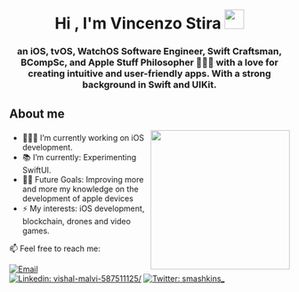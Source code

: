 <h1 align="center"><b>Hi , I'm Vincenzo Stira </b><img src="https://media.giphy.com/media/hvRJCLFzcasrR4ia7z/giphy.gif" width="35"></h1>

<h3 align="center"> an iOS, tvOS, WatchOS Software Engineer, Swift Craftsman, BCompSc, and Apple Stuff Philosopher 🧑🏽‍💻 with a love for creating intuitive and user-friendly apps. With a strong background in Swift and UIKit. </h3>

## **About me**
<picture> <img align="right" src="https://user-images.githubusercontent.com/97470591/211007344-adf1cb3d-93d9-447a-af88-29403126c5c1.gif" width = 250px></picture>

### 
- 🧑🏽‍💻 I’m currently working on iOS development.
- 📚 I’m currently: Experimenting SwiftUI.
- 💪🏼 Future Goals: Improving more and more my knowledge on the development of apple devices
- ⚡ My interests: iOS development, blockchain, drones and video games.

📫  Feel free to reach me:

[![Email](https://img.shields.io/badge/Email-%40v.stira@gmail.com%20-blue)](mailto:v.stira@gmail.com?)
[![Linkedin: vishal-malvi-587511125/](https://img.shields.io/badge/-Smashkins-blue?style=flat-square&logo=Linkedin&logoColor=white&link=https://www.linkedin.com/in/vstira)](https://www.linkedin.com/in/vstira)
[![Twitter: smashkins_](https://img.shields.io/twitter/follow/smashkins_?style=social)](https://twitter.com/smashkins)
